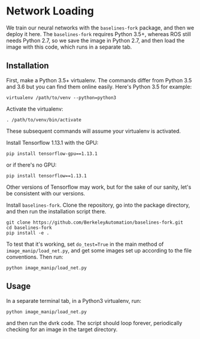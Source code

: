 # Network Loading

We train our neural networks with the `baselines-fork` package, and then we
deploy it here. The `baselines-fork` requires Python 3.5+, whereas ROS still
needs Python 2.7, so we save the image in Python 2.7, and then load the image
with this code, which runs in a separate tab.

## Installation

First, make a Python 3.5+ virtualenv. The commands differ from Python 3.5 and
3.6 but you can find them online easily. Here's Python 3.5 for example:

```
virtualenv /path/to/venv --python=python3
```

Activate the virtualenv:

```
. /path/to/venv/bin/activate
```

These subsequent commands will assume your virtualenv is activated.

Install Tensorflow 1.13.1 with the GPU:

```
pip install tensorflow-gpu==1.13.1
```

or if there's no GPU:

```
pip install tensorflow==1.13.1
```

Other versions of Tensorflow may work, but for the sake of our sanity, let's be
consistent with our versions.

Install `baselines-fork`. Clone the repository, go into the package directory,
and then run the installation script there.

```
git clone https://github.com/BerkeleyAutomation/baselines-fork.git
cd baselines-fork
pip install -e .
```

To test that it's working, set `do_test=True` in the main method of
`image_manip/load_net.py`, and get some images set up according to the file
conventions. Then run:

```
python image_manip/load_net.py
```


## Usage

In a separate terminal tab, in a Python3 virtualenv, run:

```
python image_manip/load_net.py
```

and then run the dvrk code. The script should loop forever, periodically
checking for an image in the target directory.

